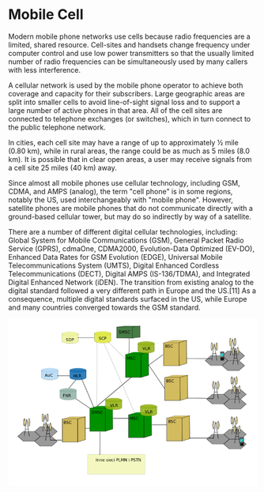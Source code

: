# Mobile Cell


Modern mobile phone networks use cells because radio frequencies are a
limited, shared resource. Cell-sites and handsets change frequency under
computer control and use low power transmitters so that the usually
limited number of radio frequencies can be simultaneously used by many
callers with less interference.

A cellular network is used by the mobile phone operator to achieve both
coverage and capacity for their subscribers. Large geographic areas are
split into smaller cells to avoid line-of-sight signal loss and to
support a large number of active phones in that area. All of the cell
sites are connected to telephone exchanges (or switches), which in turn
connect to the public telephone network.

In cities, each cell site may have a range of up to approximately 1⁄2
mile (0.80 km), while in rural areas, the range could be as much as 5
miles (8.0 km). It is possible that in clear open areas, a user may
receive signals from a cell site 25 miles (40 km) away.

Since almost all mobile phones use cellular technology, including GSM,
CDMA, and AMPS (analog), the term "cell phone" is in some regions,
notably the US, used interchangeably with "mobile phone". However,
satellite phones are mobile phones that do not communicate directly with
a ground-based cellular tower, but may do so indirectly by way of a
satellite.

There are a number of different digital cellular technologies,
including: Global System for Mobile Communications (GSM), General Packet
Radio Service (GPRS), cdmaOne, CDMA2000, Evolution-Data Optimized
(EV-DO), Enhanced Data Rates for GSM Evolution (EDGE), Universal Mobile
Telecommunications System (UMTS), Digital Enhanced Cordless
Telecommunications (DECT), Digital AMPS (IS-136/TDMA), and Integrated
Digital Enhanced Network (iDEN). The transition from existing analog to
the digital standard followed a very different path in Europe and the
US.\[11\] As a consequence, multiple digital standards surfaced in the
US, while Europe and many countries converged towards the GSM standard.

![](./images/15008605.png?width=480)

